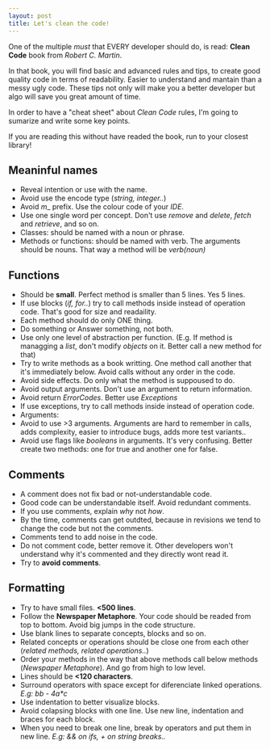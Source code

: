 ```yaml
---
layout: post
title: Let's clean the code!
---
```


One of the multiple _must_ that EVERY developer should do, is read: __Clean Code__ book from _Robert C. Martin_.

In that book, you will find basic and advanced rules and tips, to create good quality code in terms of readability. Easier to understand and mantain than a messy ugly code. These tips not only will make you a better developer but algo will save you great amount of time.

In order to have a "cheat sheet" about _Clean Code_ rules, I'm going to sumarize and write some key points. 

If you are reading this without have readed the book, run to your closest library!

## Meaninful names
- Reveal intention or use with the name.
- Avoid use the encode type (_string, integer.._)
- Avoid _m_\_ prefix. Use the colour code of your _IDE_.
- Use one single word per concept. Don't use _remove_ and _delete_, _fetch_ and _retrieve_, and so on.
- Classes: should be named with a noun or phrase.
- Methods or functions: should be named with verb. The arguments should be nouns. That way a method will be _verb(noun)_

## Functions
- Should be __small__. Perfect method is smaller than 5 lines. Yes 5 lines.
- If use blocks (_if, for.._) try to call methods inside instead of operation code. That's good for size and readaility.
- Each method should do only ONE thing.
- Do something or Answer something, not both.
- Use only one level of abstraction per function. (E.g. If  method is managging a _list_, don't modify _objects_ on it. Better call a new method for that)
- Try to write methods as a book writting. One method call another that it's immediately below. Avoid calls without any order in the code.
- Avoid side effects. Do only what the method is suppoused to do.
- Avoid output arguments. Don't use an argument to return information.
- Avoid return _ErrorCodes_. Better use _Exceptions_
- If use exceptions, try to call methods inside instead of operation code.
- Arguments:
- Avoid to use >3 arguments. Arguments are hard to remember in calls, adds complexity, easier to introduce bugs, adds more test variants..
- Avoid use flags like _booleans_ in arguments. It's very confusing. Better create two methods: one for true and another one for false.

## Comments
- A comment does not fix bad or not-understandable code.
- Good code can be understandable itself. Avoid redundant comments.
- If you use comments, explain _why_ not _how_.
- By the time, comments can get outdted, because in revisions we tend to change the code but not the comments.
- Comments tend to add noise in the code.
- Do not comment code, better remove it. Other developers won't understand why it's commented and they directly wont read it.
- Try to __avoid comments__.

## Formatting
- Try to have small files. __<500 lines__.
- Follow the __Newspaper Metaphore__. Your code should be readed from top to bottom. Avoid big jumps in the code structure.
- Use blank lines to separate concepts, blocks and so on.
- Related concepts or operations should be close one from each other (_related methods, related operations.._)
- Order your methods in the way that above methods call below methods (_Newspaper Metaphore_). And go from high to low level.
- Lines should be __<120 characters__.
- Surround operators with space except for diferenciate linked operations. _E.g: b*b - 4*a*c_
- Use indentation to better visualize blocks.
- Avoid colapsing blocks with one line. Use new line, indentation and braces for each block.
- When you need to break one line, break by operators and put them in new line. _E.g: && on ifs, + on string breaks.._
